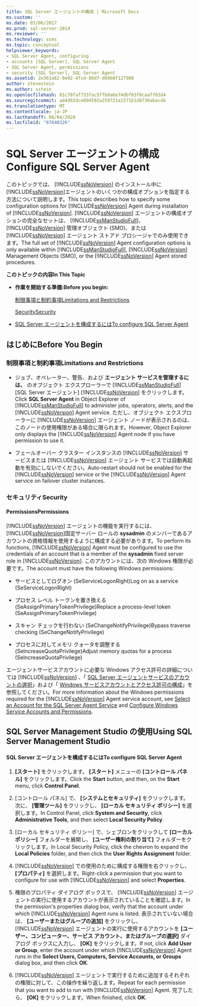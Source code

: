 ```yaml
---
title: SQL Server エージェントの構成 | Microsoft Docs
ms.custom: ''
ms.date: 03/06/2017
ms.prod: sql-server-2014
ms.reviewer: ''
ms.technology: ssms
ms.topic: conceptual
helpviewer_keywords:
- SQL Server Agent, configuring
- accounts [SQL Server], SQL Server Agent
- SQL Server Agent, permissions
- security [SQL Server], SQL Server Agent
ms.assetid: 2e361a62-9e92-4fcd-80d7-d6960f127900
author: stevestein
ms.author: sstein
ms.openlocfilehash: 81c78faf733fac5ffb9a6e74dbf03f8caaff03d4
ms.sourcegitcommit: ad4d92dce894592a259721a1571b1d8736abacdb
ms.translationtype: MT
ms.contentlocale: ja-JP
ms.lasthandoff: 08/04/2020
ms.locfileid: "87640326"
---
```

# <a name="configure-sql-server-agent"></a><span data-ttu-id="c8c7a-102">SQL Server エージェントの構成</span><span class="sxs-lookup"><span data-stu-id="c8c7a-102">Configure SQL Server Agent</span></span>
  <span data-ttu-id="c8c7a-103">このトピックでは、 [!INCLUDE[ssNoVersion](../../includes/ssnoversion-md.md)] のインストール中に [!INCLUDE[ssNoVersion](../../includes/ssnoversion-md.md)]エージェントのいくつかの構成オプションを指定する方法について説明します。</span><span class="sxs-lookup"><span data-stu-id="c8c7a-103">This topic describes how to specify some configuration options for [!INCLUDE[ssNoVersion](../../includes/ssnoversion-md.md)] Agent during installation of [!INCLUDE[ssNoVersion](../../includes/ssnoversion-md.md)].</span></span> <span data-ttu-id="c8c7a-104">[!INCLUDE[ssNoVersion](../../includes/ssnoversion-md.md)] エージェントの構成オプションの完全なセットは、 [!INCLUDE[ssManStudioFull](../../includes/ssmanstudiofull-md.md)]、 [!INCLUDE[ssNoVersion](../../includes/ssnoversion-md.md)] 管理オブジェクト (SMO)、または [!INCLUDE[ssNoVersion](../../includes/ssnoversion-md.md)] エージェント ストアド プロシージャでのみ使用できます。</span><span class="sxs-lookup"><span data-stu-id="c8c7a-104">The full set of [!INCLUDE[ssNoVersion](../../includes/ssnoversion-md.md)] Agent configuration options is only available within [!INCLUDE[ssManStudioFull](../../includes/ssmanstudiofull-md.md)], [!INCLUDE[ssNoVersion](../../includes/ssnoversion-md.md)] Management Objects (SMO), or the [!INCLUDE[ssNoVersion](../../includes/ssnoversion-md.md)] Agent stored procedures.</span></span>  
  
 <span data-ttu-id="c8c7a-105">**このトピックの内容**</span><span class="sxs-lookup"><span data-stu-id="c8c7a-105">**In This Topic**</span></span>  
  
-   <span data-ttu-id="c8c7a-106">**作業を開始する準備:**</span><span class="sxs-lookup"><span data-stu-id="c8c7a-106">**Before you begin:**</span></span>  
  
     [<span data-ttu-id="c8c7a-107">制限事項と制約事項</span><span class="sxs-lookup"><span data-stu-id="c8c7a-107">Limitations and Restrictions</span></span>](#Restrictions)  
  
     [<span data-ttu-id="c8c7a-108">Security</span><span class="sxs-lookup"><span data-stu-id="c8c7a-108">Security</span></span>](#Security)  
  
-   [<span data-ttu-id="c8c7a-109">SQL Server エージェントを構成するには</span><span class="sxs-lookup"><span data-stu-id="c8c7a-109">To configure SQL Server Agent</span></span>](#SSMSProcedure)  
  
##  <a name="before-you-begin"></a><a name="BeforeYouBegin"></a> <span data-ttu-id="c8c7a-110">はじめに</span><span class="sxs-lookup"><span data-stu-id="c8c7a-110">Before You Begin</span></span>  
  
###  <a name="limitations-and-restrictions"></a><a name="Restrictions"></a> <span data-ttu-id="c8c7a-111">制限事項と制約事項</span><span class="sxs-lookup"><span data-stu-id="c8c7a-111">Limitations and Restrictions</span></span>  
  
-   <span data-ttu-id="c8c7a-112">ジョブ、オペレーター、警告、および **エージェント サービスを管理するには、** のオブジェクト エクスプローラーで [!INCLUDE[ssManStudioFull](../../includes/ssmanstudiofull-md.md)] [SQL Server エージェント] [!INCLUDE[ssNoVersion](../../includes/ssnoversion-md.md)] をクリックします。</span><span class="sxs-lookup"><span data-stu-id="c8c7a-112">Click **SQL Server Agent** in Object Explorer of [!INCLUDE[ssManStudioFull](../../includes/ssmanstudiofull-md.md)] to administer jobs, operators, alerts, and the [!INCLUDE[ssNoVersion](../../includes/ssnoversion-md.md)] Agent service.</span></span> <span data-ttu-id="c8c7a-113">ただし、オブジェクト エクスプローラーに [!INCLUDE[ssNoVersion](../../includes/ssnoversion-md.md)] エージェント ノードが表示されるのは、このノードの使用権限がある場合に限られます。</span><span class="sxs-lookup"><span data-stu-id="c8c7a-113">However, Object Explorer only displays the [!INCLUDE[ssNoVersion](../../includes/ssnoversion-md.md)] Agent node if you have permission to use it.</span></span>  
  
-   <span data-ttu-id="c8c7a-114">フェールオーバー クラスター インスタンスの [!INCLUDE[ssNoVersion](../../includes/ssnoversion-md.md)] サービスまたは [!INCLUDE[ssNoVersion](../../includes/ssnoversion-md.md)] エージェント サービスでは自動再起動を有効にしないでください。</span><span class="sxs-lookup"><span data-stu-id="c8c7a-114">Auto-restart should not be enabled for the [!INCLUDE[ssNoVersion](../../includes/ssnoversion-md.md)] service or the [!INCLUDE[ssNoVersion](../../includes/ssnoversion-md.md)] Agent service on failover cluster instances.</span></span>  
  
###  <a name="security"></a><a name="Security"></a> <span data-ttu-id="c8c7a-115">セキュリティ</span><span class="sxs-lookup"><span data-stu-id="c8c7a-115">Security</span></span>  
  
####  <a name="permissions"></a><a name="Permissions"></a> <span data-ttu-id="c8c7a-116">Permissions</span><span class="sxs-lookup"><span data-stu-id="c8c7a-116">Permissions</span></span>  
 <span data-ttu-id="c8c7a-117">[!INCLUDE[ssNoVersion](../../includes/ssnoversion-md.md)] エージェントの機能を実行するには、 [!INCLUDE[ssNoVersion](../../includes/ssnoversion-md.md)]固定サーバー ロールの **sysadmin** のメンバーであるアカウントの資格情報を使用するように構成する必要があります。</span><span class="sxs-lookup"><span data-stu-id="c8c7a-117">To perform its functions, [!INCLUDE[ssNoVersion](../../includes/ssnoversion-md.md)] Agent must be configured to use the credentials of an account that is a member of the **sysadmin** fixed server role in [!INCLUDE[ssNoVersion](../../includes/ssnoversion-md.md)].</span></span> <span data-ttu-id="c8c7a-118">このアカウントには、次の Windows 権限が必要です。</span><span class="sxs-lookup"><span data-stu-id="c8c7a-118">The account must have the following Windows permissions:</span></span>  
  
-   <span data-ttu-id="c8c7a-119">サービスとしてログオン (SeServiceLogonRight)</span><span class="sxs-lookup"><span data-stu-id="c8c7a-119">Log on as a service (SeServiceLogonRight)</span></span>  
  
-   <span data-ttu-id="c8c7a-120">プロセス レベル トークンを置き換える (SeAssignPrimaryTokenPrivilege)</span><span class="sxs-lookup"><span data-stu-id="c8c7a-120">Replace a process-level token (SeAssignPrimaryTokenPrivilege)</span></span>  
  
-   <span data-ttu-id="c8c7a-121">スキャン チェックを行わない (SeChangeNotifyPrivilege)</span><span class="sxs-lookup"><span data-stu-id="c8c7a-121">Bypass traverse checking (SeChangeNotifyPrivilege)</span></span>  
  
-   <span data-ttu-id="c8c7a-122">プロセスに対してメモリ クォータを調整する (SeIncreaseQuotaPrivilege)</span><span class="sxs-lookup"><span data-stu-id="c8c7a-122">Adjust memory quotas for a process (SeIncreaseQuotaPrivilege)</span></span>  
  
 <span data-ttu-id="c8c7a-123">エージェントサービスアカウントに必要な Windows アクセス許可の詳細については [!INCLUDE[ssNoVersion](../../includes/ssnoversion-md.md)] 、「 [SQL Server エージェントサービスのアカウントの選択](select-an-account-for-the-sql-server-agent-service.md)」および「 [Windows サービスアカウントとアクセス許可の構成](../../database-engine/configure-windows/configure-windows-service-accounts-and-permissions.md)」を参照してください。</span><span class="sxs-lookup"><span data-stu-id="c8c7a-123">For more information about the Windows permissions required for the [!INCLUDE[ssNoVersion](../../includes/ssnoversion-md.md)] Agent service account, see [Select an Account for the SQL Server Agent Service](select-an-account-for-the-sql-server-agent-service.md) and [Configure Windows Service Accounts and Permissions](../../database-engine/configure-windows/configure-windows-service-accounts-and-permissions.md).</span></span>  
  
##  <a name="using-sql-server-management-studio"></a><a name="SSMSProcedure"></a> <span data-ttu-id="c8c7a-124">SQL Server Management Studio の使用</span><span class="sxs-lookup"><span data-stu-id="c8c7a-124">Using SQL Server Management Studio</span></span>  
  
#### <a name="to-configure-sql-server-agent"></a><span data-ttu-id="c8c7a-125">SQL Server エージェントを構成するには</span><span class="sxs-lookup"><span data-stu-id="c8c7a-125">To configure SQL Server Agent</span></span>  
  
1.  <span data-ttu-id="c8c7a-126">**[スタート]** をクリックします。 **[スタート]**  メニューの **[コントロール パネル]** をクリックします。</span><span class="sxs-lookup"><span data-stu-id="c8c7a-126">Click the **Start** button, and then, on the **Start**  menu, click **Control Panel**.</span></span>  
  
2.  <span data-ttu-id="c8c7a-127">[コントロール パネル] で、 **[システムとセキュリティ]** をクリックします。次に、 **[管理ツール]** をクリックし、 **[ローカル セキュリティ ポリシー]** を選択します。</span><span class="sxs-lookup"><span data-stu-id="c8c7a-127">In Control Panel, click **System and Security**, click **Administrative Tools**, and then select **Local Security Policy**.</span></span>  
  
3.  <span data-ttu-id="c8c7a-128">[ローカル セキュリティ ポリシー] で、シェブロンをクリックして **[ローカル ポリシー]** フォルダーを展開し、 **[ユーザー権利の割り当て]** フォルダーをクリックします。</span><span class="sxs-lookup"><span data-stu-id="c8c7a-128">In Local Security Policy, click the chevron to expand the **Local Policies** folder, and then click the **User Rights Assignment** folder.</span></span>  
  
4.  <span data-ttu-id="c8c7a-129">[!INCLUDE[ssNoVersion](../../includes/ssnoversion-md.md)] での使用のために構成する権限を右クリックし、 **[プロパティ]** を選択します。</span><span class="sxs-lookup"><span data-stu-id="c8c7a-129">Right-click a permission that you want to configure for use with [!INCLUDE[ssNoVersion](../../includes/ssnoversion-md.md)] and select **Properties**.</span></span>  
  
5.  <span data-ttu-id="c8c7a-130">権限のプロパティ ダイアログ ボックスで、 [!INCLUDE[ssNoVersion](../../includes/ssnoversion-md.md)] エージェントの実行に使用するアカウントが表示されていることを確認します。</span><span class="sxs-lookup"><span data-stu-id="c8c7a-130">In the permission's properties dialog box, verify that the account under which [!INCLUDE[ssNoVersion](../../includes/ssnoversion-md.md)] Agent runs is listed.</span></span> <span data-ttu-id="c8c7a-131">表示されていない場合は、 **[ユーザーまたはグループの追加]** をクリックし、 [!INCLUDE[ssNoVersion](../../includes/ssnoversion-md.md)] エージェントの実行に使用するアカウントを **[ユーザー、コンピューター、サービス アカウント、またはグループの選択]** ダイアログ ボックスに入力し、 **[OK]** をクリックします。</span><span class="sxs-lookup"><span data-stu-id="c8c7a-131">If not, click **Add User or Group**, enter the account under which [!INCLUDE[ssNoVersion](../../includes/ssnoversion-md.md)] Agent runs in the **Select Users, Computers, Service Accounts, or Groups** dialog box, and then click **OK**.</span></span>  
  
6.  <span data-ttu-id="c8c7a-132">[!INCLUDE[ssNoVersion](../../includes/ssnoversion-md.md)] エージェントで実行するために追加するそれぞれの権限に対して、この操作を繰り返します。</span><span class="sxs-lookup"><span data-stu-id="c8c7a-132">Repeat for each permission that you want to add to run with [!INCLUDE[ssNoVersion](../../includes/ssnoversion-md.md)] Agent.</span></span> <span data-ttu-id="c8c7a-133">完了したら、 **[OK]** をクリックします。</span><span class="sxs-lookup"><span data-stu-id="c8c7a-133">When finished, click **OK**.</span></span>  
  
  
